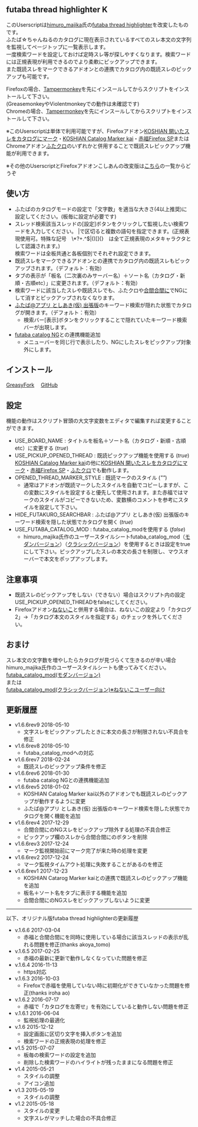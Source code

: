 ## futaba thread highlighter K
このUserscriptは[himuro\_majika](https://github.com/himuro-majika)氏の[futaba thread highlighter](https://github.com/himuro-majika/futaba_thread_highlighter)を改変したものです。  
ふたば☆ちゃんねるのカタログに現在表示されているすべてのスレ本文の文字列を監視してページトップに一覧表示します。  
一度検索ワードを設定しておけば定時スレ等が探しやすくなります。検索ワードには正規表現が利用できるのでより柔軟にピックアップできます。  
また既読スレをマークできるアドオンとの連携でカタログ内の既読スレのピックアップも可能です。  

Firefoxの場合、[Tampermonkey](https://addons.mozilla.org/ja/firefox/addon/tampermonkey/)を先にインスールしてからスクリプトをインストールして下さい。  
(GreasemonkeyやViolentmonkeyでの動作は未確認です)  
Chromeの場合、[Tampermonkey](https://chrome.google.com/webstore/detail/tampermonkey/dhdgffkkebhmkfjojejmpbldmpobfkfo)を先にインスールしてからスクリプトをインストールして下さい。  

※このUserscriptは単体で利用可能ですが、Firefoxアドオン[KOSHIAN 開いたスレをカタログにマーク](https://addons.mozilla.org/ja/firefox/addon/koshian-catalog-marker/)・[KOSHIAN Catalog Marker kai](https://github.com/akoya-tomo/koshian_catalog_marker_kai)・[赤福Firefox SP](http://toshiakisp.github.io/akahuku-firefox-sp/)またはChromeアドオン[ふたクロ](http://futakuro.com/)のいずれかと併用することで既読スレピックアップ機能が利用できます。  

※その他のUserscriptとFirefoxアドオンこしあんの改変版は[こちら](https://github.com/akoya-tomo/futaba_auto_reloader_K/wiki)の一覧からどうぞ

## 使い方
* ふたばのカタログモードの設定で「文字数」を適当な大きさ(4以上推奨)に設定してください。(板毎に設定が必要です)
* スレッド検索該当スレッドの[設定]ボタンをクリックして監視したい検索ワードを入力してください。
|で区切ると複数の語句を指定できます。(正規表現使用可。特殊な記号　\\*?+.^$|()[]{}　は全て正規表現のメタキャラクタとして認識されます。)  
検索ワードは全板共通と各板個別でそれぞれ設定できます。  
* 既読スレをマークできるアドオンとの連携でカタログ内の既読スレもピックアップされます。（デフォルト：有効）
* タブの表示が「板名（二次裏のみサーバー名）＋ソート名（カタログ・新順・古順etc）」に変更されます。（デフォルト：有効）
* 検索ワードに該当したスレや既読スレでも、ふたクロや[合間合間に](http://toshiakisp.github.io/akahuku-firefox-sp/#others)でNGにして消すとピックアップされなくなります。  
* [ふたば@アプリ としあき\(仮\) 出張版](https://chrome.google.com/webstore/detail/%E3%81%B5%E3%81%9F%E3%81%B0%E3%82%A2%E3%83%97%E3%83%AA-%E3%81%A8%E3%81%97%E3%81%82%E3%81%8D%E4%BB%AE-%E5%87%BA%E5%BC%B5%E7%89%88/nhiegnhgjieegcgdkbneigigmpijbnhe)のキーワード検索が隠れた状態でカタログが開きます。（デフォルト：有効）  
  - 検索バー\[表示\]ボタンをクリックすることで隠れていたキーワード検索バーが出現します。  
* [futaba catalog NG](https://github.com/akoya-tomo/futaba_catalog_NG/)との連携機能追加
  - メニューバーを同じ行で表示したり、NGにしたスレをピックアップ対象外にします。

## インストール
[GreasyFork](https://greasyfork.org/ja/scripts/36639-futaba-thread-highlighter-k)　
[GitHub](https://github.com/akoya-tomo/futaba_thread_highlighter_K/raw/master/futaba_thread_highlighter.user.js)


## 設定
機能の動作はスクリプト冒頭の大文字変数をエディタで編集すれば変更することができます。  

* USE\_BOARD\_NAME : タイトルを板名＋ソート名（カタログ・新順・古順etc）に変更する \(*true*\)  
* USE\_PICKUP\_OPENED\_THREAD : 既読ピックアップ機能を使用する \(*true*\)  
  [KOSHIAN Catalog Marker kai](https://github.com/akoya-tomo/koshian_catalog_marker_kai)の他に[KOSHIAN 開いたスレをカタログにマーク](https://addons.mozilla.org/ja/firefox/addon/koshian-catalog-marker/)・[赤福Firefox SP](http://toshiakisp.github.io/akahuku-firefox-sp/)・[ふたクロ](http://futakuro.com/)でも動作します。
* OPENED\_THREAD\_MARKER\_STYLE : 既読マークのスタイル \(*""*\)  
  - 通常はアドオンが既読マークしたスタイルを自動でコピーしますが、この変数にスタイルを設定すると優先して使用されます。また赤福ではマークのスタイルがコピーできないため、変数横のコメントを参考にスタイルを設定して下さい。  
* HIDE\_FUTAKURO\_SEARCHBAR : ふたば@アプリ としあき\(仮\) 出張版のキーワード検索を隠した状態でカタログを開く \(*true*\)  
* USE\_FUTABA\_CATALOG\_MOD : futaba_catalog_modを使用する \(*false*\)  
  - himuro_majika氏作のユーザースタイルシートfutaba_catalog_mod（[モダンバージョン](https://userstyles.org/styles/114129/futaba-catalog-mod-modern)）（[クラシックバージョン](https://userstyles.org/styles/114130/futaba-catalog-mod-classic)）を使用するときは設定をtrueにして下さい。ピックアップしたスレの本文の長さを制限し、マウスオーバーで本文をポップアップします。  

## 注意事項
* 既読スレのピックアップをしない（できない）場合はスクリプト内の設定USE\_PICKUP\_OPENED\_THREADをfalseにしてください。
* Firefoxアドオン[ねないこ](http://nenaiko.sakura.ne.jp/nenaiko/)と併用する場合は、ねないこの設定より「カタログ2」→「カタログ本文のスタイルを指定する」のチェックを外してください。

## おまけ
スレ本文の文字数を増やしたらカタログが見づらくて生きるのが辛い場合  
himuro\_majika氏作のユーザースタイルシートも使ってみてください。  
[futaba\_catalog\_mod(モダンバージョン)](https://userstyles.org/styles/114129/futaba-catalog-mod-modern)  
または  
[futaba\_catalog\_mod(クラシックバージョン)※ねないこユーザー向け](https://userstyles.org/styles/114130/futaba-catalog-mod-classic)

## 更新履歴
* v1.6.6rev9 2018-05-10
  - 文字スレをピックアップしたときに本文の長さが制限されない不具合を修正
* v1.6.6rev8 2018-05-10
  - futaba_catalog_modへの対応
* v1.6.6rev7 2018-02-24
  - 既読スレのピックアップ条件を修正
* v1.6.6rev6 2018-01-30
  - futaba catalog NGとの連携機能追加
* v1.6.6rev5 2018-01-02
  - KOSHIAN Catalog Marker kai以外のアドオンでも既読スレのピックアップが動作するように変更
  - ふたば@アプリ としあき\(仮\) 出張版のキーワード検索を隠した状態でカタログを開く機能を追加
* v1.6.6rev4 2017-12-29
  - 合間合間にのNGスレをピックアップ除外する処理の不具合修正
  - ピックアップ欄のスレから合間合間にのボタンを削除
* v1.6.6rev3 2017-12-24
  - マーク監視開始前にマーク完了が来た時の処理を変更
* v1.6.6rev2 2017-12-24
  - マーク監視タイムアウト処理に失敗することがあるのを修正
* v1.6.6rev1 2017-12-23
  - KOSHIAN Catarog Marker kaiとの連携で既読スレのピックアップ機能を追加
  - 板名＋ソート名をタブに表示する機能を追加
  - 合間合間にのNGスレをピックアップしないように変更

***

以下、オリジナル版futaba thread highlighterの更新履歴  

* v.1.6.6 2017-03-04
  - 赤福と合間合間にを同時に使用している場合に該当スレッドの表示が乱れる問題を修正(thanks akoya_tomo)
* v.1.6.5 2017-02-25
  - 赤福の最新に更新で動作しなくなっていた問題を修正
* v.1.6.4 2016-11-13
  - https対応
* v.1.6.3 2016-10-03
  - Firefoxで赤福を使用していない時に初期化ができていなかった問題を修正(thanks iroha ao)
* v.1.6.2 2016-07-17
  - 赤福で「カタログを左寄せ」を有効にしていると動作しない問題を修正
* v.1.6.1 2016-06-04
  - 監視処理の最適化
* v.1.6 2015-12-12
  - 設定画面に区切り文字を挿入ボタンを追加
  - 検索ワードの正規表現の処理を修正
* v1.5 2015-07-07
  - 板毎の検索ワードの設定を追加
  - 削除した検索ワードのハイライトが残ったままになる問題を修正
* v1.4 2015-05-21
  - スタイルの調整
  - アイコン追加
* v1.3 2015-05-19
  - スタイルの調整
* v1.2 2015-05-18
  - スタイルの変更
  - 文字スレがマッチした場合の不具合修正
